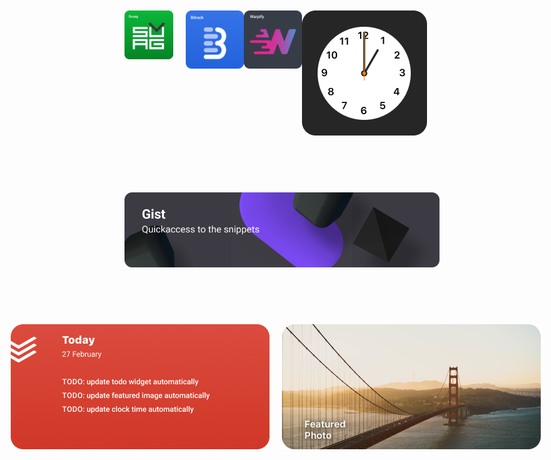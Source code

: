 <p style="align:center">

<p style="display:flex;justify-content:center" class="row">
<a target="_blank" href="http://svuag.com/">
	<img align="center;" style="vertical-align:top; margin:20px 0" width="200" src="images/svuag.png" />
</a> 
<a target="_blank" href="http://bitrack.io/">
	<img align="center;" style="vertical-align:top; margin:20px 20px" width="200" src="images/bitrack.png" />
</a> 
<a target="_blank" href="http://warpify.io/">
	<img align="center;" style="vertical-align:top; margin:20px 20px" width="200" src="images/warpify.png" />
</a> 
<img align="center;" style="vertical-align:top; margin:20px 20px" width="200" src="images/clock.png" />
</p>
<br />

<p style="display:flex;justify-content:center; margin-top: 20px;" class="row">
<a target="_blank" href="https://gist.github.com/zk-g/">
	<img align="center" style="vertical-align:top; margin:20px 0" width="835" src="images/gists.png" />
</a>
</p>
<br />

<p style="display:flex;justify-content:center; margin-top: 20px;" class="row">
<img align="center;" style="margin: 20px 0;"  width="415" src="images/todoist.png" />
<img align="center;" style="vertical-align:top; margin:20px 20px" width="415" src="images/featuredimage.png" />
</p>

</p>
